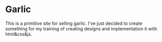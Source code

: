 # Garlic

This is  a primitive site for selling garlic. I've just decided to create something for my training of creating designs and implementation it with html&css&js.
